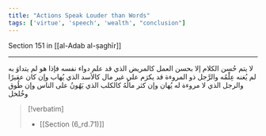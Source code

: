 ```yaml
---
title: "Actions Speak Louder than Words"
tags: ['virtue', 'speech', 'wealth', "conclusion"]
---
```


 Section 151 in [[al-Adab al-ṣaghīr]]

---
لا يتم حُسن الكلام إلا بحسن العمل كالمريض الذي قد علم دواء نفسه فإذا هو لم يتداوَ به لم يُغنه عِلْمُه والرَّجل ذو المروءة قد يكرَم على غير مال كالأسد الذي يُهاب وإن كان عقيرًا والرجل الذي لا مروءة له يُهان وإن كثر مالُهُ كالكلب الذي يَهُونُ على الناس وإن طُوق وخُلخل

> [!verbatim]
> - [[Section (6_rd.71)]]
